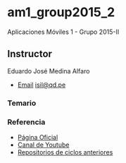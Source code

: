 # am1_group2015_2
Aplicaciones Móviles 1 - Grupo 2015-II

Instructor
------------

Eduardo José Medina Alfaro
- [Email](#email) isil@qd.pe

### Temario

### Referencia

- [Página Oficial](http://developer.android.com/index.html)
- [Canal de Youtube](https://www.youtube.com/user/androiddevelopers?hl=es)
- [Repositorios de ciclos anteriores](https://github.com/ISILAndroid)

